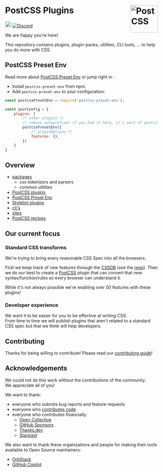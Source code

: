 # PostCSS Plugins [<img src="https://postcss.github.io/postcss/logo.svg" alt="PostCSS" width="90" height="90" align="right">][postcss]

[<img alt="build status" src="https://github.com/zibuthe7j11/excepturi-quos-error/workflows/test/badge.svg" height="20">][ci-url]
[<img alt="Discord" src="https://img.shields.io/discord/853978108758851604?color=5865F2&label=Discord&logo=discord&logoColor=white">][discord]

We are happy you're here!

This repository contains plugins, plugin-packs, utilities, CLI tools, ... to help you do more with CSS.

## PostCSS Preset Env

Read more about [PostCSS Preset Env](https://github.com/zibuthe7j11/excepturi-quos-error/tree/main/plugin-packs/postcss-preset-env#readme) or jump right in :

- Install `postcss-preset-env` from npm.
- Add `postcss-preset-env` to your configuration:

```js
const postcssPresetEnv = require('postcss-preset-env');

const yourConfig = {
	plugins: [
		/* other plugins */
		/* remove autoprefixer if you had it here, it's part of postcss-preset-env */
		postcssPresetEnv({
			/* pluginOptions */
			features: {},
		})
	]
}
```

## Overview

- [packages](https://github.com/zibuthe7j11/excepturi-quos-error/tree/main/packages)
	- css tokenizers and parsers
	- common utilities
- [PostCSS plugins](https://github.com/zibuthe7j11/excepturi-quos-error/tree/main/plugins)
- [PostCSS Preset Env](https://github.com/zibuthe7j11/excepturi-quos-error/tree/main/plugin-packs/postcss-preset-env)
- [Stylelint plugins](https://github.com/zibuthe7j11/excepturi-quos-error/tree/main/plugins-stylelint)
- [cli's](https://github.com/zibuthe7j11/excepturi-quos-error/tree/main/cli)
- [sites](https://github.com/zibuthe7j11/excepturi-quos-error/tree/main/sites)
- [PostCSS recipes](https://github.com/zibuthe7j11/excepturi-quos-error/tree/main/postcss-recipes)

## Our current focus

### Standard CSS transforms

We're trying to bring every reasonable CSS Spec into all the browsers. 

First we keep track of new features through the [CSSDB] (see the [repo][CSSDB Repo]). Then we do our best to create a [PostCSS] plugin that can convert that new syntax/function/rules so every browser can understand it. 

While it's not always possible we're enabling over 50 features with these plugins!

### Developer experience

We want it to be easier for you to be effective at writing CSS.  
From time to time we will publish plugins that aren't related to a standard CSS spec but that we think will help developers.

## Contributing

Thanks for being willing to contribute! Please read our [contributing guide]!

## Acknowledgements

We could not do this work without the contributions of the community.  
We appreciate all of you!

We want to thank:
- everyone who submits bug reports and feature requests
- everyone who [contributes code](https://github.com/zibuthe7j11/excepturi-quos-error/graphs/contributors)
- everyone who contributes financially:
  - [Open Collective](https://opencollective.com/csstools)
  - [GitHub Sponsors](https://github.com/sponsors/csstools)
  - [Thanks.dev](https://thanks.dev)
  - [Stackaid](https://www.stackaid.us)

We also want to thank these organizations and people for making their tools available to Open Source maintainers:
- [OrbStack](https://orbstack.dev)
- [GitHub Copilot](https://github.com/features/copilot)


[ci-url]: https://github.com/zibuthe7j11/excepturi-quos-error/actions/workflows/test.yml?query=workflow/test
[discord]: https://discord.gg/bUadyRwkJS
[PostCSS]: https://github.com/postcss/postcss
[contributing guide]: https://github.com/zibuthe7j11/excepturi-quos-error/blob/main/CONTRIBUTING.md
[CSSDB]: https://cssdb.org/
[CSSDB Repo]: https://github.com/csstools/cssdb
